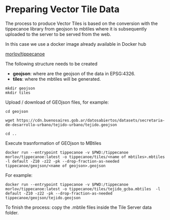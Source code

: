 # Preparing Vector Tile Data



The process to produce Vector Tiles is based on the conversion with the tippecanoe library from geojson to mbtiles where it is subsequently uploaded to the server to be served from the web.

In this case we use a docker image already available in Docker hub 

[morlov/tippecanoe](https://hub.docker.com/r/morlov/tippecanoe) 


The following structure needs to be created

* **geojson**: where are the geojson of the data in EPSG:4326.
* **tiles**: where the mbtiles will be generated.

```
mkdir geojson
mkdir tiles
```



Upload / download of GEOjson files, for example:

```
cd geojson

wget https://cdn.buenosaires.gob.ar/datosabiertos/datasets/secretaria-de-desarrollo-urbano/tejido-urbano/tejido.geojson

cd ..
```


Execute trasnformation of GEOjson to MBtiles

```
docker run --entrypoint tippecanoe -v $PWD:/tippecanoe morlov/tippecanoe:latest -o tippecanoe/tiles/<name of mbtiles>.mbtiles  -l default -Z10 -z22 -pk --drop-fraction-as-needed tippecanoe/geojson/<name of geojson>.geojson
```

For example:

```
docker run --entrypoint tippecanoe -v $PWD:/tippecanoe morlov/tippecanoe:latest -o tippecanoe/tiles/tejido_gcba.mbtiles  -l default -Z10 -z22 -pk --drop-fraction-as-needed tippecanoe/geojson/tejido.geojson
```

To finish the process: copy the .mbtile files inside the Tile Server data folder.


